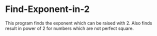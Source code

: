 # Find-Exponent-in-2
This program finds the exponent which can be raised with 2. Also finds result in power of 2 for numbers which are not perfect square. 
